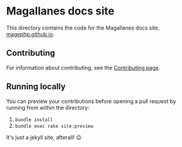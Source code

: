 # Magallanes docs site

This directory contains the code for the Magallanes docs site, [magephp.github.io](https://magephp.github.io/).

## Contributing

For information about contributing, see the [Contributing page](http://magephp.github.io/docs/contributing/).

## Running locally

You can preview your contributions before opening a pull request by running from within the directory:
1. `bundle install`
2. `bundle exec rake site:preview`

It's just a jekyll site, afterall! :wink:
